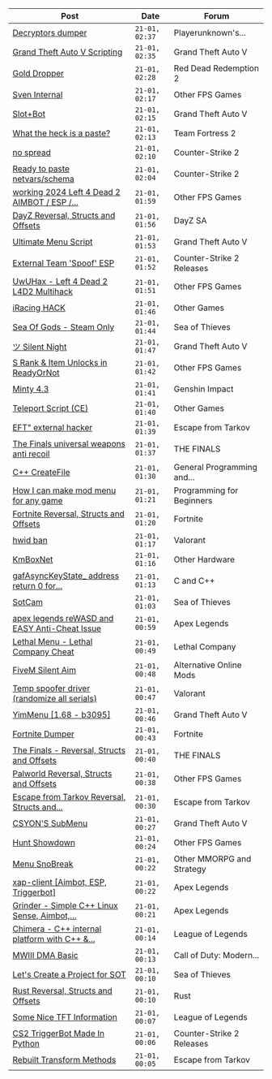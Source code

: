 |Post|Date|Forum|
|----|----|-----|
|[Decryptors dumper](https://www.unknowncheats.me/forum/playerunknown-s-battlegrounds/619952-decryptors-dumper.html)|`21-01, 02:37`|Playerunknown's...|
|[Grand Theft Auto V Scripting](https://www.unknowncheats.me/forum/grand-theft-auto-v/144819-grand-theft-auto-scripting.html)|`21-01, 02:35`|Grand Theft Auto V|
|[Gold Dropper](https://www.unknowncheats.me/forum/red-dead-redemption-2-a/567212-gold-dropper.html)|`21-01, 02:28`|Red Dead Redemption 2|
|[Sven Internal](https://www.unknowncheats.me/forum/other-fps-games/613815-sven-internal.html)|`21-01, 02:17`|Other FPS Games|
|[Slot+Bot](https://www.unknowncheats.me/forum/grand-theft-auto-v/567553-slot-bot.html)|`21-01, 02:15`|Grand Theft Auto V|
|[What the heck is a paste?](https://www.unknowncheats.me/forum/team-fortress-2-a/620144-heck-paste.html)|`21-01, 02:13`|Team Fortress 2|
|[no spread](https://www.unknowncheats.me/forum/counter-strike-2-a/620213-spread.html)|`21-01, 02:10`|Counter-Strike 2|
|[Ready to paste netvars/schema](https://www.unknowncheats.me/forum/counter-strike-2-a/620212-ready-paste-netvars-schema.html)|`21-01, 02:04`|Counter-Strike 2|
|[working 2024 Left 4 Dead 2 AIMBOT / ESP /...](https://www.unknowncheats.me/forum/other-fps-games/620158-2024-left-4-dead-2-aimbot-esp-silentaim-bhop-speedhack.html)|`21-01, 01:59`|Other FPS Games|
|[DayZ Reversal, Structs and Offsets](https://www.unknowncheats.me/forum/dayz-sa/104269-dayz-reversal-structs-offsets.html)|`21-01, 01:56`|DayZ SA|
|[Ultimate Menu Script](https://www.unknowncheats.me/forum/grand-theft-auto-v/565688-ultimate-menu-script.html)|`21-01, 01:53`|Grand Theft Auto V|
|[External Team 'Spoof' ESP](https://www.unknowncheats.me/forum/counter-strike-2-releases/618841-external-team-spoof-esp.html)|`21-01, 01:52`|Counter-Strike 2 Releases|
|[UwUHax - Left 4 Dead 2 L4D2 Multihack](https://www.unknowncheats.me/forum/other-fps-games/467348-uwuhax-left-4-dead-2-l4d2-multihack.html)|`21-01, 01:51`|Other FPS Games|
|[iRacing HACK](https://www.unknowncheats.me/forum/other-games/567316-iracing-hack.html)|`21-01, 01:46`|Other Games|
|[Sea Of Gods - Steam Only](https://www.unknowncheats.me/forum/sea-of-thieves/614719-sea-gods-steam.html)|`21-01, 01:44`|Sea of Thieves|
|[ツ Silent Night](https://www.unknowncheats.me/forum/grand-theft-auto-v/604599-silent-night.html)|`21-01, 01:47`|Grand Theft Auto V|
|[S Rank & Item Unlocks in ReadyOrNot](https://www.unknowncheats.me/forum/other-fps-games/619504-rank-item-unlocks-readyornot.html)|`21-01, 01:42`|Other FPS Games|
|[Minty 4.3](https://www.unknowncheats.me/forum/genshin-impact/620204-minty-4-3-a.html)|`21-01, 01:41`|Genshin Impact|
|[Teleport Script (CE)](https://www.unknowncheats.me/forum/other-games/620161-teleport-script-ce.html)|`21-01, 01:40`|Other Games|
|[EFT" external hacker](https://www.unknowncheats.me/forum/escape-from-tarkov/572754-eft-external-hacker.html)|`21-01, 01:39`|Escape from Tarkov|
|[The Finals universal weapons anti recoil](https://www.unknowncheats.me/forum/the-finals/615780-finals-universal-weapons-anti-recoil.html)|`21-01, 01:37`|THE FINALS|
|[C++ CreateFile](https://www.unknowncheats.me/forum/general-programming-and-reversing/620203-createfile.html)|`21-01, 01:30`|General Programming and...|
|[How I can make mod menu for any game](https://www.unknowncheats.me/forum/programming-for-beginners/620118-mod-menu-game.html)|`21-01, 01:21`|Programming for Beginners|
|[Fortnite Reversal, Structs and Offsets](https://www.unknowncheats.me/forum/fortnite/235061-fortnite-reversal-structs-offsets.html)|`21-01, 01:20`|Fortnite|
|[hwid ban](https://www.unknowncheats.me/forum/valorant/619962-hwid-ban.html)|`21-01, 01:17`|Valorant|
|[KmBoxNet](https://www.unknowncheats.me/forum/other-hardware/611598-kmboxnet.html)|`21-01, 01:16`|Other Hardware|
|[gafAsyncKeyState_ address return 0 for...](https://www.unknowncheats.me/forum/c-and-c-/620179-gafasynckeystate_-address-return-0-getting-key-dma.html)|`21-01, 01:13`|C and C++|
|[SotCam](https://www.unknowncheats.me/forum/sea-of-thieves/580178-sotcam.html)|`21-01, 01:03`|Sea of Thieves|
|[apex legends reWASD and EASY Anti-Cheat Issue](https://www.unknowncheats.me/forum/apex-legends/620078-apex-legends-rewasd-easy-anti-cheat-issue.html)|`21-01, 00:59`|Apex Legends|
|[Lethal Menu - Lethal Company Cheat](https://www.unknowncheats.me/forum/lethal-company/615575-lethal-menu-lethal-company-cheat.html)|`21-01, 00:49`|Lethal Company|
|[FiveM Silent Aim](https://www.unknowncheats.me/forum/alternative-online-mods/619950-fivem-silent-aim.html)|`21-01, 00:48`|Alternative Online Mods|
|[Temp spoofer driver (randomize all serials)](https://www.unknowncheats.me/forum/valorant/594353-temp-spoofer-driver-randomize-serials.html)|`21-01, 00:47`|Valorant|
|[YimMenu \[1.68 - b3095\]](https://www.unknowncheats.me/forum/grand-theft-auto-v/476972-yimmenu-1-68-b3095.html)|`21-01, 00:46`|Grand Theft Auto V|
|[Fortnite Dumper](https://www.unknowncheats.me/forum/fortnite/618744-fortnite-dumper.html)|`21-01, 00:43`|Fortnite|
|[The Finals - Reversal, Structs and Offsets](https://www.unknowncheats.me/forum/the-finals/516372-finals-reversal-structs-offsets.html)|`21-01, 00:40`|THE FINALS|
|[Palworld Reversal, Structs and Offsets](https://www.unknowncheats.me/forum/other-fps-games/620076-palworld-reversal-structs-offsets.html)|`21-01, 00:38`|Other FPS Games|
|[Escape from Tarkov Reversal, Structs and...](https://www.unknowncheats.me/forum/escape-from-tarkov/226519-escape-tarkov-reversal-structs-offsets.html)|`21-01, 00:30`|Escape from Tarkov|
|[CSYON'S SubMenu](https://www.unknowncheats.me/forum/grand-theft-auto-v/566819-csyons-submenu.html)|`21-01, 00:27`|Grand Theft Auto V|
|[Hunt Showdown](https://www.unknowncheats.me/forum/other-fps-games/350352-hunt-showdown.html)|`21-01, 00:24`|Other FPS Games|
|[Menu SnoBreak](https://www.unknowncheats.me/forum/other-mmorpg-and-strategy/620147-menu-snobreak.html)|`21-01, 00:22`|Other MMORPG and Strategy|
|[xap-client \[Aimbot, ESP, Triggerbot\]](https://www.unknowncheats.me/forum/apex-legends/606842-xap-client-aimbot-esp-triggerbot.html)|`21-01, 00:22`|Apex Legends|
|[Grinder - Simple C++ Linux Sense, Aimbot,...](https://www.unknowncheats.me/forum/apex-legends/605888-grinder-simple-linux-sense-aimbot-triggerbot.html)|`21-01, 00:21`|Apex Legends|
|[Chimera - C++ internal platform with C++ &...](https://www.unknowncheats.me/forum/league-of-legends/620111-chimera-internal-platform-lua-sdk.html)|`21-01, 00:14`|League of Legends|
|[MWIII DMA Basic](https://www.unknowncheats.me/forum/call-of-duty-modern-warfare-iii/619202-mwiii-dma-basic.html)|`21-01, 00:13`|Call of Duty: Modern...|
|[Let's Create a Project for SOT](https://www.unknowncheats.me/forum/sea-of-thieves/620008-create-project-sot.html)|`21-01, 00:10`|Sea of Thieves|
|[Rust Reversal, Structs and Offsets](https://www.unknowncheats.me/forum/rust/164256-rust-reversal-structs-offsets.html)|`21-01, 00:10`|Rust|
|[Some Nice TFT Information](https://www.unknowncheats.me/forum/league-of-legends/620172-nice-tft-information.html)|`21-01, 00:07`|League of Legends|
|[CS2 TriggerBot Made In Python](https://www.unknowncheats.me/forum/counter-strike-2-releases/608773-cs2-triggerbot-python.html)|`21-01, 00:06`|Counter-Strike 2 Releases|
|[Rebuilt Transform Methods](https://www.unknowncheats.me/forum/escape-from-tarkov/618045-rebuilt-transform-methods.html)|`21-01, 00:05`|Escape from Tarkov|
